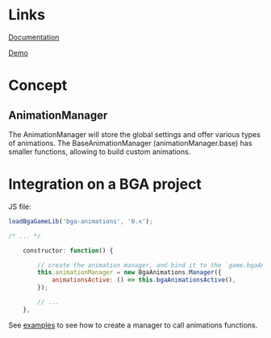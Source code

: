 # Links
[Documentation](https://thoun.github.io/bga-animations/docs/index.html)

[Demo](https://thoun.github.io/bga-animations/demo/index.html)

# Concept
## AnimationManager
The AnimationManager will store the global settings and offer various types of animations.
The BaseAnimationManager (animationManager.base) has smaller functions, allowing to build custom animations.

# Integration on a BGA project

JS file:
```js
loadBgaGameLib('bga-animations', '0.x');

/* ... */

    constructor: function() {

        // create the animation manager, and bind it to the `game.bgaAnimationsActive()` function
        this.animationManager = new BgaAnimations.Manager({
            animationsActive: () => this.bgaAnimationsActive(),
        });

        // ...
    },
```

See [examples](./EXAMPLES.md) to see how to create a manager to call animations functions.